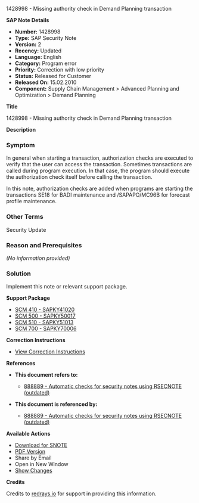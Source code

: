 1428998 - Missing authority check in Demand Planning transaction

**SAP Note Details**

- **Number:** 1428998
- **Type:** SAP Security Note
- **Version:** 2
- **Recency:** Updated
- **Language:** English
- **Category:** Program error
- **Priority:** Correction with low priority
- **Status:** Released for Customer
- **Released On:** 15.02.2010
- **Component:** Supply Chain Management > Advanced Planning and Optimization > Demand Planning

**Title**

1428998 - Missing authority check in Demand Planning transaction

**Description**

### Symptom
In general when starting a transaction, authorization checks are executed to verify that the user can access the transaction. Sometimes transactions are called during program execution. In that case, the program should execute the authorization check itself before calling the transaction.
  
In this note, authorization checks are added when programs are starting the transactions SE18 for BADI maintenance and /SAPAPO/MC96B for forecast profile maintenance.

### Other Terms
Security Update

### Reason and Prerequisites
*(No information provided)*

### Solution
Implement this note or relevant support package.

**Support Package**

- [SCM 410 - SAPKY41020](https://me.sap.com/supportpackage/SAPKY41020)
- [SCM 500 - SAPKY50017](https://me.sap.com/supportpackage/SAPKY50017)
- [SCM 510 - SAPKY51013](https://me.sap.com/supportpackage/SAPKY51013)
- [SCM 700 - SAPKY70006](https://me.sap.com/supportpackage/SAPKY70006)

**Correction Instructions**

- [View Correction Instructions](https://me.sap.com/corrins/0001428998/418)

**References**

- **This document refers to:**
  - [888889 - Automatic checks for security notes using RSECNOTE (outdated)](https://me.sap.com/notes/888889)

- **This document is referenced by:**
  - [888889 - Automatic checks for security notes using RSECNOTE (outdated)](https://me.sap.com/notes/888889)

**Available Actions**

- [Download for SNOTE](https://notesdownloads.sap.com/note/0040000008423862017)
- [PDF Version](https://userapps.support.sap.com/sap/support/sfm/notes/print/0001428998?language=en-US&token=47371684A95D0BDFE2CA3458199DB9C8)
- Share by Email
- Open in New Window
- [Show Changes](https://me.sap.com/notesLatestChanges/0001428998/E/diff)

**Credits**

Credits to [redrays.io](https://redrays.io) for support in providing this information.